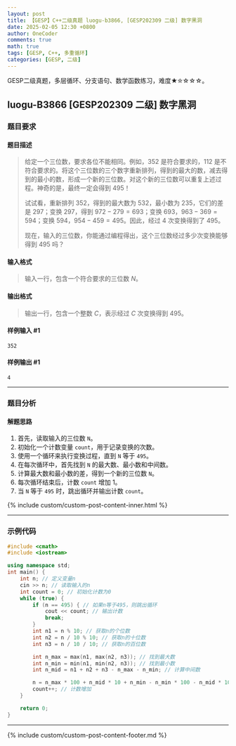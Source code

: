 ```yaml
---
layout: post
title: 【GESP】C++二级真题 luogu-b3866, [GESP202309 二级] 数字黑洞
date: 2025-02-05 12:30 +0800
author: OneCoder
comments: true
math: true
tags: [GESP, C++, 多重循环]
categories: [GESP, 二级]
---
```

GESP二级真题，多层循环、分支语句、数学函数练习，难度★✮☆☆☆。

<!--more-->

## luogu-B3866 [GESP202309 二级] 数字黑洞

### 题目要求

#### 题目描述

>给定一个三位数，要求各位不能相同。例如，$352$ 是符合要求的，$112$ 是不符合要求的。将这个三位数的三个数字重新排列，得到的最大的数，减去得到的最小的数，形成一个新的三位数。对这个新的三位数可以重复上述过程。神奇的是，最终一定会得到 $495$！
>
>试试看，重新排列 $352$，得到的最大数为 $532$，最小数为 $235$，它们的差是 $297$；变换 $297$，得到 $972-279=693$；变换 $693$，$963-369=594$；变换 $594$，$954-459=495$。因此，经过 $4$ 次变换得到了 $495$。
>
>现在，输入的三位数，你能通过编程得出，这个三位数经过多少次变换能够得到 $495$ 吗？

#### 输入格式

>输入一行，包含一个符合要求的三位数 $N$。

#### 输出格式

>输出一行，包含一个整数 $C$，表示经过 $C$ 次变换得到 $495$。

#### 样例输入 #1

```console
352
```

#### 样例输出 #1

```console
4
```

---

### 题目分析

#### 解题思路

1. 首先，读取输入的三位数 `N`。
2. 初始化一个计数变量 `count`，用于记录变换的次数。
3. 使用一个循环来执行变换过程，直到 `N` 等于 `495`。
4. 在每次循环中，首先找到 `N` 的最大数、最小数和中间数。
5. 计算最大数和最小数的差，得到一个新的三位数 `N`。
6. 每次循环结束后，计数 `count` 增加 1。
7. 当 `N` 等于 `495` 时，跳出循环并输出计数 `count`。

{% include custom/custom-post-content-inner.html %}

---

### 示例代码

```cpp
#include <cmath>
#include <iostream>

using namespace std;
int main() {
    int n; // 定义变量n
    cin >> n; // 读取输入的n
    int count = 0; // 初始化计数为0
    while (true) {
        if (n == 495) { // 如果n等于495，则跳出循环
            cout << count; // 输出计数
            break;
        }
        int n1 = n % 10; // 获取n的个位数
        int n2 = n / 10 % 10; // 获取n的十位数
        int n3 = n / 10 / 10; // 获取n的百位数

        int n_max = max(n1, max(n2, n3)); // 找到最大数
        int n_min = min(n1, min(n2, n3)); // 找到最小数
        int n_mid = n1 + n2 + n3 - n_max - n_min; // 计算中间数

        n = n_max * 100 + n_mid * 10 + n_min - n_min * 100 - n_mid * 10 - n_max; // 更新n的值
        count++; // 计数增加
    }

    return 0;
}
```

---

{% include custom/custom-post-content-footer.md %}
